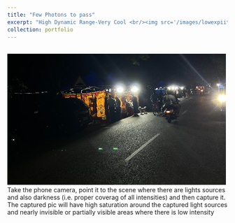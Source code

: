 ```yaml
---
title: "Few Photons to pass"
excerpt: "High Dynamic Range-Very Cool <br/><img src='/images/lowexpiitm-500x300.jpg'>"
collection: portfolio
---
```

<br/><img src='/images/lowexpiitm-500x300.jpg'><br/>
Take the phone camera, point it to the scene where there are lights sources and also darkness (i.e. proper coverag of all intensities) and then capture it. The captured pic will have high saturation around the captured light sources and nearly invisible or partially visible areas where there is low intensity
